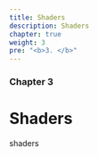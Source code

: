 ```yaml
---
title: Shaders
description: Shaders
chapter: true
weight: 3
pre: "<b>3. </b>"
---
```



### Chapter 3

# Shaders

shaders

<!-- ## Secciones

{{<children style="h2" description="true">}} -->